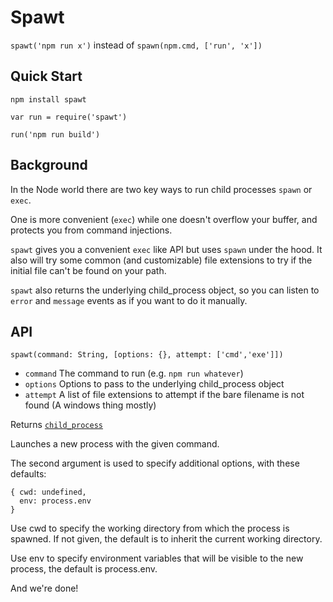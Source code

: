 Spawt
=====

`spawt('npm run x')` instead of `spawn(npm.cmd, ['run', 'x'])`

Quick Start
-----------

```
npm install spawt
```

```
var run = require('spawt')

run('npm run build')
```

Background
----------

In the Node world there are two key ways to run child processes `spawn` or `exec`.  

One is more convenient (`exec`) while one doesn't overflow your buffer, and protects you from command injections.

`spawt` gives you a convenient `exec` like API but uses `spawn` under the hood.
It also will try some common (and customizable) file extensions to try if the initial file can't be found on your path.

`spawt` also returns the underlying child_process object, so you can listen to `error` and `message` events as if you
want to do it manually.

API
---

`spawt(command: String, [options: {}, attempt: ['cmd','exe']])`

- `command` The command to run (e.g. `npm run whatever`)
- `options` Options to pass to the underlying child_process object
- `attempt` A list of file extensions to attempt if the bare filename is not found (A windows thing mostly)

Returns [`child_process`](https://nodejs.org/api/child_process.html#child_process_child_process_spawn_command_args_options)

Launches a new process with the given command.

The second argument is used to specify additional options, with these defaults:

```
{ cwd: undefined,
  env: process.env
}
```

Use cwd to specify the working directory from which the process is spawned. If not given, the default is to inherit the current working directory.

Use env to specify environment variables that will be visible to the new process, the default is process.env.

And we're done!